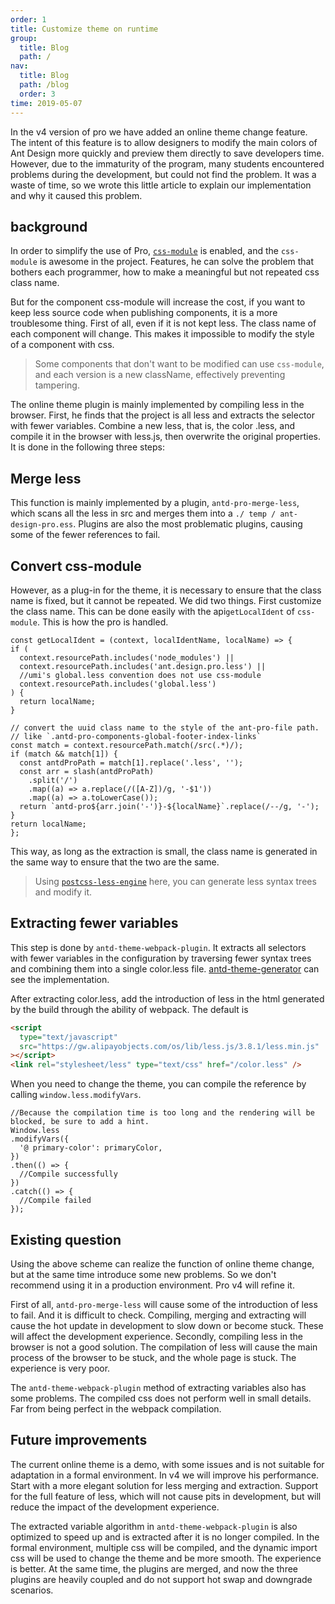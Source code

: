 ```yaml
---
order: 1
title: Customize theme on runtime
group: 
  title: Blog
  path: /
nav: 
  title: Blog
  path: /blog
  order: 3
time: 2019-05-07
---
```


In the v4 version of pro we have added an online theme change feature. The intent of this feature is to allow designers to modify the main colors of Ant Design more quickly and preview them directly to save developers time. However, due to the immaturity of the program, many students encountered problems during the development, but could not find the problem. It was a waste of time, so we wrote this little article to explain our implementation and why it caused this problem.

## background

In order to simplify the use of Pro, [`css-module`](https://github.com/css-modules/css-modules) is enabled, and the `css-module` is awesome in the project. Features, he can solve the problem that bothers each programmer, how to make a meaningful but not repeated css class name.

But for the component css-module will increase the cost, if you want to keep less source code when publishing components, it is a more troublesome thing. First of all, even if it is not kept less. The class name of each component will change. This makes it impossible to modify the style of a component with css.

> Some components that don't want to be modified can use `css-module`, and each version is a new className, effectively preventing tampering.

The online theme plugin is mainly implemented by compiling less in the browser. First, he finds that the project is all less and extracts the selector with fewer variables. Combine a new less, that is, the color .less, and compile it in the browser with less.js, then overwrite the original properties. It is done in the following three steps:

## Merge less

This function is mainly implemented by a plugin, `antd-pro-merge-less`, which scans all the less in src and merges them into a `./ temp / ant-design-pro.ess`. Plugins are also the most problematic plugins, causing some of the fewer references to fail.

## Convert css-module

However, as a plug-in for the theme, it is necessary to ensure that the class name is fixed, but it cannot be repeated. We did two things. First customize the class name. This can be done easily with the api`getLocalIdent` of `css-module`. This is how the pro is handled.

  ```tsx | pure
const getLocalIdent = (context, localIdentName, localName) => {
  if (
    context.resourcePath.includes('node_modules') ||
    context.resourcePath.includes('ant.design.pro.less') ||
    //umi's global.less convention does not use css-module
    context.resourcePath.includes('global.less')
  ) {
    return localName;
  }

  // convert the uuid class name to the style of the ant-pro-file path.
  // like `.antd-pro-components-global-footer-index-links`
  const match = context.resourcePath.match(/src(.*)/);
  if (match && match[1]) {
    const antdProPath = match[1].replace('.less', '');
    const arr = slash(antdProPath)
      .split('/')
      .map((a) => a.replace(/([A-Z])/g, '-$1'))
      .map((a) => a.toLowerCase());
    return `antd-pro${arr.join('-')}-${localName}`.replace(/--/g, '-');
  }
  return localName;
};
```

This way, as long as the extraction is small, the class name is generated in the same way to ensure that the two are the same.

> Using [`postcss-less-engine`](https://www.npmjs.com/package/postcss-less-engine) here, you can generate less syntax trees and modify it.

## Extracting fewer variables

This step is done by `antd-theme-webpack-plugin`. It extracts all selectors with fewer variables in the configuration by traversing fewer syntax trees and combining them into a single color.less file. [ antd-theme-generator](git://github.com/mzohaibqc/antd-theme-generator) can see the implementation.

After extracting color.less, add the introduction of less in the html generated by the build through the ability of webpack. The default is

```html
<script
  type="text/javascript"
  src="https://gw.alipayobjects.com/os/lib/less.js/3.8.1/less.min.js"
></script>
<link rel="stylesheet/less" type="text/css" href="/color.less" />
```

When you need to change the theme, you can compile the reference by calling `window.less.modifyVars`.

  ```tsx | pure
//Because the compilation time is too long and the rendering will be blocked, be sure to add a hint.
Window.less
  .modifyVars({
    '@ primary-color': primaryColor,
  })
  .then(() => {
    //Compile successfully
  })
  .catch(() => {
    //Compile failed
  });
```

## Existing question

Using the above scheme can realize the function of online theme change, but at the same time introduce some new problems. So we don't recommend using it in a production environment. Pro v4 will refine it.

First of all, `antd-pro-merge-less` will cause some of the introduction of less to fail. And it is difficult to check. Compiling, merging and extracting will cause the hot update in development to slow down or become stuck. These will affect the development experience. Secondly, compiling less in the browser is not a good solution. The compilation of less will cause the main process of the browser to be stuck, and the whole page is stuck. The experience is very poor.

The `antd-theme-webpack-plugin` method of extracting variables also has some problems. The compiled css does not perform well in small details. Far from being perfect in the webpack compilation.

## Future improvements

The current online theme is a demo, with some issues and is not suitable for adaptation in a formal environment. In v4 we will improve his performance. Start with a more elegant solution for less merging and extraction. Support for the full feature of less, which will not cause pits in development, but will reduce the impact of the development experience.

The extracted variable algorithm in `antd-theme-webpack-plugin` is also optimized to speed up and is extracted after it is no longer compiled. In the formal environment, multiple css will be compiled, and the dynamic import css will be used to change the theme and be more smooth. The experience is better. At the same time, the plugins are merged, and now the three plugins are heavily coupled and do not support hot swap and downgrade scenarios.
